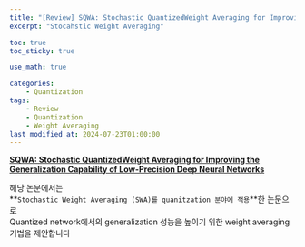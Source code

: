 ```yaml
---
title: "[Review] SQWA: Stochastic QuantizedWeight Averaging for Improving the Generalization Capability of Low-Precision Deep Neural Networks, ICASSP, 2021"
excerpt: "Stocahstic Weight Averaging"

toc: true
toc_sticky: true

use_math: true

categories:
    - Quantization
tags:
    - Review
    - Quantization
    - Weight Averaging
last_modified_at: 2024-07-23T01:00:00
---
```


<!--bundle exec jekyll serve : 임시 확인-->

**[SQWA: Stochastic QuantizedWeight Averaging for Improving the Generalization Capability of Low-Precision Deep Neural Networks](https://ieeexplore.ieee.org/document/9413623)**<br>

해당 논문에서는<br>
**`Stochastic Weight Averaging (SWA)를 quanitzation 분야에 적용`**한 논문으로<br>
Quantized network에서의 generalization 성능을 높이기 위한 weight averaging 기법을 제안합니다
<br>
<br>

